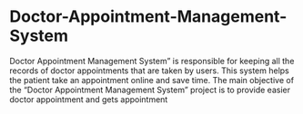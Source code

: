 # Doctor-Appointment-Management-System
Doctor Appointment Management System” is responsible for keeping all the records of doctor appointments that are taken by users. This system helps the patient take an appointment online and save time.   The main objective of the “Doctor Appointment Management System” project is to provide easier doctor appointment and gets appointment
